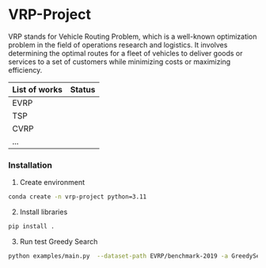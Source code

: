 # VRP-Project
VRP stands for Vehicle Routing Problem, which is a well-known optimization problem in the field of operations research and logistics. It involves determining the optimal routes for a fleet of vehicles to deliver goods or services to a set of customers while minimizing costs or maximizing efficiency.

| List of works | Status |
|---------------|--------|
| EVRP          |        |
| TSP           |        |
| CVRP          |        |
| ...           |        |

### Installation

1. Create environment
``` sh
conda create -n vrp-project python=3.11
```

2. Install libraries

``` sh
pip install .
```
3. Run test Greedy Search
``` sh
python examples/main.py  --dataset-path EVRP/benchmark-2019 -a GreedySearch --result-path ./results/EVRP/GreedySearch -r 10
```